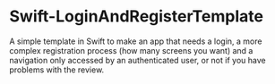 # Swift-LoginAndRegisterTemplate
A simple template in Swift to make an app that needs a login, a more complex registration process (how many screens you want) and a navigation only accessed by an authenticated user, or not if you have problems with the review.
